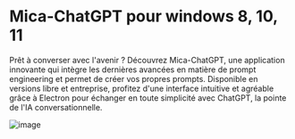 <link rel="shortcut icon" type="image/x-icon" href="/Mica-ChatGPT/favicon.svg">

# Mica-ChatGPT pour windows 8, 10, 11

Prêt à converser avec l'avenir ? Découvrez Mica-ChatGPT, une application innovante qui intègre les dernières avancées en matière de prompt engineering et permet de créer vos propres prompts. Disponible en versions libre et entreprise, profitez d'une interface intuitive et agréable grâce à Electron pour échanger en toute simplicité avec ChatGPT, la pointe de l'IA conversationnelle.

![image](https://user-images.githubusercontent.com/9467611/222880561-a9b537ab-646d-4cac-9482-023f7b5bb1cb.png)
